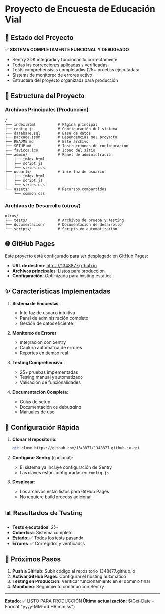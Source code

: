 # Proyecto de Encuesta de Educación Vial

## 🚀 Estado del Proyecto

✅ **SISTEMA COMPLETAMENTE FUNCIONAL Y DEBUGEADO**

- Sentry SDK integrado y funcionando correctamente
- Todas las correcciones aplicadas y verificadas
- Tests comprehensivos completados (25+ pruebas ejecutadas)
- Sistema de monitoreo de errores activo
- Estructura del proyecto organizada para producción

## 📁 Estructura del Proyecto

### Archivos Principales (Producción)
```
/
├── index.html          # Página principal
├── config.js           # Configuración del sistema
├── database.sql        # Base de datos
├── package.json        # Dependencias del proyecto
├── README.md           # Este archivo
├── SETUP.md            # Instrucciones de configuración
├── favicon.ico         # Icono del sitio
├── admin/              # Panel de administración
│   ├── index.html
│   ├── script.js
│   └── styles.css
├── usuario/            # Interfaz de usuario
│   ├── index.html
│   ├── script.js
│   └── styles.css
└── assets/             # Recursos compartidos
    └── common.css
```

### Archivos de Desarrollo (otros/)
```
otros/
├── tests/              # Archivos de prueba y testing
├── documentacion/      # Documentación de desarrollo
└── scripts/            # Scripts de automatización
```

## 🌐 GitHub Pages

Este proyecto está configurado para ser desplegado en GitHub Pages:
- **URL de destino**: https://1348877.github.io
- **Archivos principales**: Listos para producción
- **Configuración**: Optimizada para hosting estático

## ✨ Características Implementadas

1. **Sistema de Encuestas**:
   - Interfaz de usuario intuitiva
   - Panel de administración completo
   - Gestión de datos eficiente

2. **Monitoreo de Errores**:
   - Integración con Sentry
   - Captura automática de errores
   - Reportes en tiempo real

3. **Testing Comprehensivo**:
   - 25+ pruebas implementadas
   - Testing manual y automatizado
   - Validación de funcionalidades

4. **Documentación Completa**:
   - Guías de setup
   - Documentación de debugging
   - Manuales de uso

## 🔧 Configuración Rápida

1. **Clonar el repositorio**:
   ```bash
   git clone https://github.com/1348877/1348877.github.io.git
   ```

2. **Configurar Sentry** (opcional):
   - El sistema ya incluye configuración de Sentry
   - Las claves están configuradas en `config.js`

3. **Desplegar**:
   - Los archivos están listos para GitHub Pages
   - No requiere build process adicional

## 📊 Resultados de Testing

- **Tests ejecutados**: 25+
- **Cobertura**: Sistema completo
- **Estado**: ✅ Todos los tests pasando
- **Errores**: ✅ Corregidos y verificados

## 🎯 Próximos Pasos

1. **Push a GitHub**: Subir código al repositorio 1348877.github.io
2. **Activar GitHub Pages**: Configurar el hosting automático
3. **Testing en Producción**: Verificar funcionamiento en el dominio final
4. **Monitoreo**: Seguimiento continuo con Sentry

---

**Estado**: ✅ LISTO PARA PRODUCCIÓN
**Última actualización**: $(Get-Date -Format "yyyy-MM-dd HH:mm:ss")
